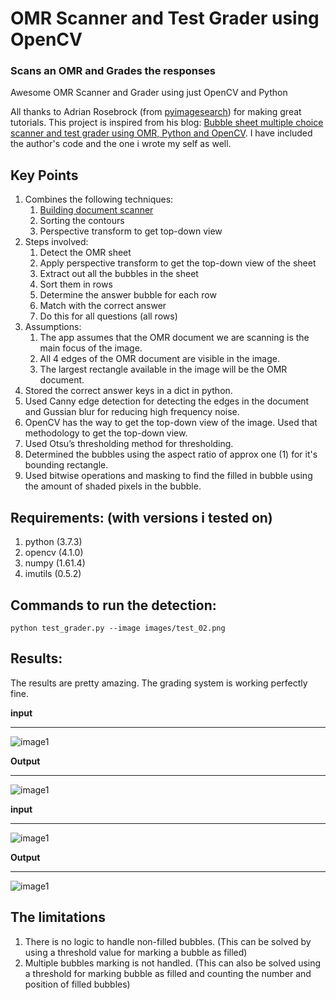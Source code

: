 # OMR Scanner and Test Grader using OpenCV
### Scans an OMR and Grades the responses

Awesome OMR Scanner and Grader using just OpenCV and Python

All thanks to Adrian Rosebrock (from [pyimagesearch](https://www.pyimagesearch.com/)) for making
great tutorials. This project is inspired from his blog: [Bubble sheet multiple choice scanner and test grader using OMR, Python and OpenCV](https://www.pyimagesearch.com/2016/10/03/bubble-sheet-multiple-choice-scanner-and-test-grader-using-omr-python-and-opencv/). I have included the author's code and the one i wrote my self as well.

## **Key Points**
1. Combines the following techniques:
    1. [Building document scanner](https://github.com/practical-cv/Document-Scanner)
    2. Sorting the contours
    3. Perspective transform to get top-down view
2. Steps involved:
    1. Detect the OMR sheet
    2. Apply perspective transform to get the top-down view of the sheet
    3. Extract out all the bubbles in the sheet
    4. Sort them in rows
    5. Determine the answer bubble for each row
    6. Match with the correct answer
    7. Do this for all questions (all rows)
2. Assumptions:
    1. The app assumes that the OMR document we are scanning is the main focus of the image.
    2. All 4 edges of the OMR document are visible in the image.
    3. The largest rectangle available in the image will be the OMR document. 
3. Stored the correct answer keys in a dict in python.
4. Used Canny edge detection for detecting the edges in the document and Gussian blur for reducing high frequency noise.
5. OpenCV has the way to get the top-down view of the image. Used that methodology to get the top-down view.
6. Used Otsu’s thresholding method for thresholding.
7. Determined the bubbles using the aspect ratio of approx one (1) for it's bounding rectangle.
8. Used bitwise operations and masking to find the filled in bubble using the amount of shaded pixels in the bubble.

 ## **Requirements: (with versions i tested on)**
 1. python          (3.7.3)
 2. opencv          (4.1.0)
 3. numpy           (1.61.4)
 4. imutils         (0.5.2)

 ## **Commands to run the detection:**
 ```
 python test_grader.py --image images/test_02.png
```


## **Results:**
The results are pretty amazing. The grading system is working perfectly fine.

**input**
___
![image1](images/test_02.png)

**Output**
___
![image1](outputs/output1.jpg)

**input**
___
![image1](images/test_05.png)

**Output**
___
![image1](outputs/output2.jpg)


## **The limitations**
1. There is no logic to handle non-filled bubbles. (This can be solved by using a threshold value for marking a bubble as filled)
2. Multiple bubbles marking is not handled. (This can also be solved using a threshold for marking bubble as filled and counting the number and position of filled bubbles)
